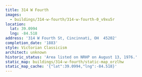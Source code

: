 ```yaml
---
title: 314 W Fourth
images:
  - buildings/314-w-fourth/314-w-fourth-0_v9xu5r
location:
  lat: 39.0994
  lng: -84.518
address: '314 W Fourth St, Cincinnati, OH  45202'
completion_date: '1883'
style: Victorian Classicism
architect: unknown
historic_status: 'Area listed on NRHP on August 13, 1976.'
static_map: buildings/314-w-fourth/static-map_orzlhw
static_map_cache: '{"lat":39.0994,"lng":-84.518}'
---
```

